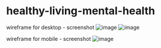 ﻿# healthy-living-mental-health
 wireframe for desktop - screenshot
 ![image](https://github.com/user-attachments/assets/96cb3e2c-3566-4d13-b6d3-f746aff86565)
![image](https://github.com/user-attachments/assets/e417b337-222b-4a68-930f-6a62ffd9850c)

 wireframe for mobile - screenshot
![image](https://github.com/user-attachments/assets/da1b997f-f8fd-4b94-ba9b-ad1c4258a2b5)

